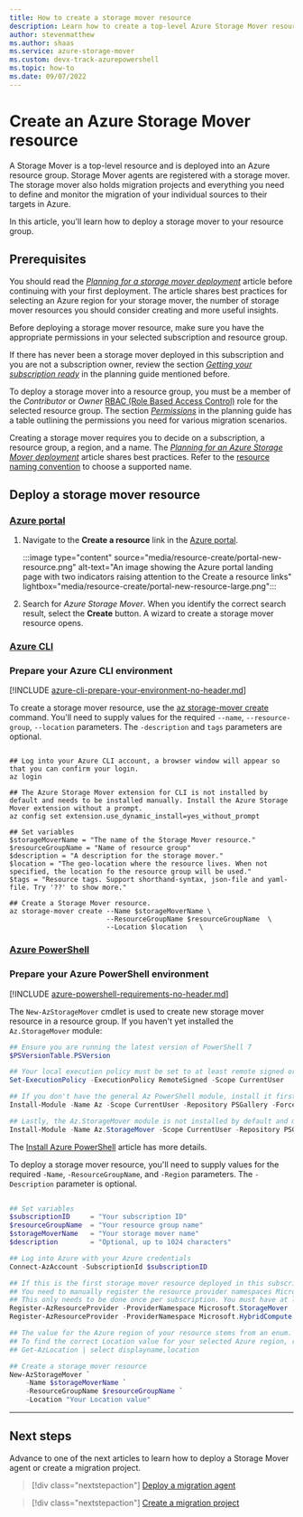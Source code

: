 ```yaml
---
title: How to create a storage mover resource
description: Learn how to create a top-level Azure Storage Mover resource
author: stevenmatthew
ms.author: shaas
ms.service: azure-storage-mover
ms.custom: devx-track-azurepowershell
ms.topic: how-to
ms.date: 09/07/2022
---
```


<!-- 
!########################################################
STATUS: IN REVIEW

CONTENT: final

REVIEW Stephen/Fabian: not reviewed
REVIEW Engineering: not reviewed
EDIT PASS: not started

!########################################################
-->

# Create an Azure Storage Mover resource

A Storage Mover is a top-level resource and is deployed into an Azure resource group. Storage Mover agents are registered with a storage mover. The storage mover also holds migration projects and everything you need to define and monitor the migration of your individual sources to their targets in Azure.

In this article, you'll learn how to deploy a storage mover to your resource group.

## Prerequisites

You should read the *[Planning for a storage mover deployment](deployment-planning.md)* article before continuing with your first deployment. The article shares best practices for selecting an Azure region for your storage mover, the number of storage mover resources you should consider creating and more useful insights.

Before deploying a storage mover resource, make sure you have the appropriate permissions in your selected subscription and resource group.

If there has never been a storage mover deployed in this subscription and you are not a subscription owner, review the section *[Getting your subscription ready](deployment-planning.md#getting-your-subscription-ready)* in the planning guide mentioned before.

To deploy a storage mover into a resource group, you must be a member of the *Contributor* or *Owner* [RBAC (Role Based Access Control)](../role-based-access-control/overview.md) role for the selected resource group. The section *[Permissions](deployment-planning.md#permissions)* in the planning guide has a table outlining the permissions you need for various migration scenarios.

Creating a storage mover requires you to decide on a subscription, a resource group, a region, and a name. The *[Planning for an Azure Storage Mover deployment](deployment-planning.md)* article shares best practices. Refer to the [resource naming convention](../azure-resource-manager/management/resource-name-rules.md#microsoftstoragesync) to choose a supported name.

## Deploy a storage mover resource

### [Azure portal](#tab/portal)

   1. Navigate to the **Create a resource** link in the [Azure portal](https://portal.azure.com).

       :::image type="content" source="media/resource-create/portal-new-resource.png" alt-text="An image showing the Azure portal landing page with two indicators raising attention to the Create a resource links" lightbox="media/resource-create/portal-new-resource-large.png":::

   1. Search for *Azure Storage Mover*. When you identify the correct search result, select the **Create** button. A wizard to create a storage mover resource opens.

### [Azure CLI](#tab/CLI)

### Prepare your Azure CLI environment

[!INCLUDE [azure-cli-prepare-your-environment-no-header.md](~/articles/reusable-content/azure-cli/azure-cli-prepare-your-environment-no-header.md)]

To create a storage mover resource, use the [az storage-mover create](/cli/azure/storage-mover#az-storage-mover-create) command.  You'll need to supply values for the required `--name`, `--resource-group`, `--location` parameters. The `-description` and `tags` parameters are optional.

```azurecli-interactive

## Log into your Azure CLI account, a browser window will appear so that you can confirm your login.
az login

## The Azure Storage Mover extension for CLI is not installed by default and needs to be installed manually. Install the Azure Storage Mover extension without a prompt.
az config set extension.use_dynamic_install=yes_without_prompt

## Set variables
$storageMoverName = "The name of the Storage Mover resource."
$resourceGroupName = "Name of resource group"
$description = "A description for the storage mover."
$location = "The geo-location where the resource lives. When not specified, the location fo the resource group will be used."
$tags = "Resource tags. Support shorthand-syntax, json-file and yaml-file. Try '??' to show more."

## Create a Storage Mover resource.
az storage-mover create --Name $storageMoverName \
                        --ResourceGroupName $resourceGroupName  \
                        --Location $location   \

```
### [Azure PowerShell](#tab/powershell)

### Prepare your Azure PowerShell environment 

[!INCLUDE [azure-powershell-requirements-no-header.md](~/includes/azure-powershell-requirements-no-header.md)]

The `New-AzStorageMover` cmdlet is used to create new storage mover resource in a resource group. If you haven't yet installed the `Az.StorageMover` module:

```powershell
## Ensure you are running the latest version of PowerShell 7
$PSVersionTable.PSVersion

## Your local execution policy must be set to at least remote signed or less restrictive
Set-ExecutionPolicy -ExecutionPolicy RemoteSigned -Scope CurrentUser

## If you don't have the general Az PowerShell module, install it first
Install-Module -Name Az -Scope CurrentUser -Repository PSGallery -Force

## Lastly, the Az.StorageMover module is not installed by default and must be manually requested.
Install-Module -Name Az.StorageMover -Scope CurrentUser -Repository PSGallery -Force

```

The [Install Azure PowerShell](/powershell/azure/install-azure-powershell) article has more details.

To deploy a storage mover resource, you'll need to supply values for the required `-Name`, `-ResourceGroupName`, and `-Region` parameters. The `-Description` parameter is optional.

```powershell
      
## Set variables
$subscriptionID     = "Your subscription ID"
$resourceGroupName  = "Your resource group name"
$storageMoverName   = "Your storage mover name"
$description        = "Optional, up to 1024 characters"

## Log into Azure with your Azure credentials
Connect-AzAccount -SubscriptionId $subscriptionID

## If this is the first storage mover resource deployed in this subscription:
## You need to manually register the resource provider namespaces Microsoft.StorageMover and Microsoft.HybridCompute with your subscription. 
## This only needs to be done once per subscription. You must have at least Contributor permissions (RBAC role) on the subscription.
Register-AzResourceProvider -ProviderNamespace Microsoft.StorageMover
Register-AzResourceProvider -ProviderNamespace Microsoft.HybridCompute

## The value for the Azure region of your resource stems from an enum. 
## To find the correct Location value for your selected Azure region, run:
## Get-AzLocation | select displayname,location

## Create a storage mover resource
New-AzStorageMover `
    -Name $storageMoverName `
    -ResourceGroupName $resourceGroupName `
    -Location "Your Location value"

```

---

## Next steps

Advance to one of the next articles to learn how to deploy a Storage Mover agent or create a migration project.
> [!div class="nextstepaction"]
> [Deploy a migration agent](agent-deploy.md)

> [!div class="nextstepaction"]
> [Create a migration project](project-manage.md)

